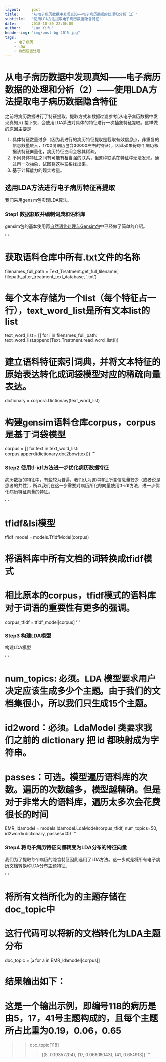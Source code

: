```yaml
---
layout:     post
title:      "从电子病历数据中发现真知——电子病历数据的处理和分析（2）"
subtitle:   "使用LDA方法提取电子病历数据隐含特征"
date:       2018-10-30 22:00:00
author:     "Luo Yifu"
header-img: "img/post-bg-2015.jpg"
tags:
    - 电子病历
    - LDA
    - 自然语言处理
---
```

# 从电子病历数据中发现真知——电子病历数据的处理和分析（2）——使用LDA方法提取电子病历数据隐含特征
之前将病历数据进行了特征提取。提取方式和数据过滤参考[从电子病历数据中发现真知}()
接下来，会使用LDA算法对具体的特征进行一次抽象特征提取。这样做的原因主要是：
1. 具体特征数量过多（因为我进行的病历特征提取是截取有效信息点，非重复的信息数量较大，1700份病历包含30000左右的特征），因此如果将每个病历根据该特征向量化，病历特征空间会极其稀疏。
2. 不同具体特征之间有可能有相当强的联系，但这种联系在特征中无法发现。通过再一次抽象，试图将这种联系找出来。
3. 基于计算能力的现实考量。

## 选用LDA方法进行电子病历特征再提取
我们采用gensim包实现LDA算法。

### Step1 数据获取并编制词典和语料库
gensim包的基本使用再[自然语言处理与Gensim包]()中已经做了简单的介绍。

'''
# 获取语料仓库中所有.txt文件的名称
filenames_full_path = Text_Treatment.get_full_filename(
    filepath_after_treatment_text_database, '.txt')

# 每个文本存储为一个list（每个特征占一行），text_word_list是所有文本list的list
text_word_list = []
for i in filenames_full_path:
    text_word_list.append(Text_Treatment.read_word_list(i))

# 建立语料特征索引词典，并将文本特征的原始表达转化成词袋模型对应的稀疏向量表达。
dictionary = corpora.Dictionary(text_word_list)

# 构建gensim语料仓库corpus，corpus是基于词袋模型
corpus = []
for text in text_word_list:
    corpus.append(dictionary.doc2bow(text))
'''

### Step2 使用tf-idf方法进一步优化病历数据特征
病历数据的特征中，有些较为普遍，我们认为这种特征所含信息量较少（或者说是患者的共性），所以我们在这一步需要对病历所化的向量使用tf-idf方法，进一步优化病历特征向量的特征。

'''
# tfidf&lsi模型
tfidf_model = models.TfidfModel(corpus)

# 将语料库中所有文档的词转换成tfidf模式
# 相比原本的corpus，tfidf模式的语料库对于词语的重要性有更多的强调。 
corpus_tfidf = tfidf_model[corpus]
'''

### Step3 构建LDA模型
构建LDA模型

'''
# num_topics: 必须。LDA 模型要求用户决定应该生成多少个主题。由于我们的文档集很小，所以我们只生成15个主题。
# id2word：必须。LdaModel 类要求我们之前的 dictionary 把 id 都映射成为字符串。
# passes：可选。模型遍历语料库的次数。遍历的次数越多，模型越精确。但是对于非常大的语料库，遍历太多次会花费很长的时间
EMR_ldamodel = models.ldamodel.LdaModel(corpus_tfidf, num_topics=50, id2word=dictionary, passes=30)
'''

### Step4 将电子病历特征向量转变为LDA分布的特征向量
我们为了提取每个病历的隐含特征因此选用了LDA方法。这一步就是将所有电子病历文档转换称LDA分布主题特征。

'''
# 将所有文档所化为的主题存储在doc_topic中
# 这行代码可以将新的文档转化为LDA主题分布
doc_topic = [a for a in EMR_ldamodel[corpus]]

# 结果输出如下：

# 这是一个输出示例，即编号118的病历是由5，17，41号主题构成的，且每个主题所占比重为0.19，0.06，0.65
>>doc_topic[118]
>>>[(5, 0.19357204), (17, 0.06606043), (41, 0.654913)]
'''

